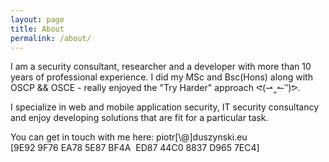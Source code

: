 ```yaml
---
layout: page
title: About 
permalink: /about/
---
```


I am a security consultant, researcher and a developer with more than 10 years of professional experience.
I did my MSc and Bsc(Hons) along with OSCP && OSCE - really enjoyed the "Try Harder" approach ᕙ(⇀‸↼‶)ᕗ.

I specialize in web and mobile application security, IT security consultancy and enjoy developing solutions that are fit for a particular task.

You can get in touch with me here: piotr[\\\@]duszynski.eu 
[9E92 9F76 EA78 5E87 BF4A  ED87 44C0 8837 D965 7EC4]




